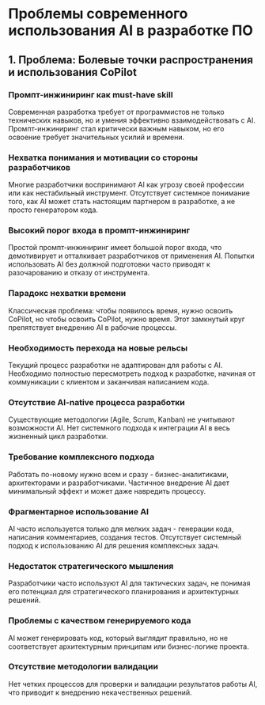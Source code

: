 # Проблемы современного использования AI в разработке ПО

## 1. Проблема: Болевые точки распространения и использования CoPilot

### Промпт-инжиниринг как must-have skill
Современная разработка требует от программистов не только технических навыков, но и умения эффективно взаимодействовать с AI. Промпт-инжиниринг стал критически важным навыком, но его освоение требует значительных усилий и времени.

### Нехватка понимания и мотивации со стороны разработчиков
Многие разработчики воспринимают AI как угрозу своей профессии или как нестабильный инструмент. Отсутствует системное понимание того, как AI может стать настоящим партнером в разработке, а не просто генератором кода.

### Высокий порог входа в промпт-инжиниринг
Простой промпт-инжиниринг имеет большой порог входа, что демотивирует и отталкивает разработчиков от применения AI. Попытки использовать AI без должной подготовки часто приводят к разочарованию и отказу от инструмента.

### Парадокс нехватки времени
Классическая проблема: чтобы появилось время, нужно освоить CoPilot, но чтобы освоить CoPilot, нужно время. Этот замкнутый круг препятствует внедрению AI в рабочие процессы.

### Необходимость перехода на новые рельсы
Текущий процесс разработки не адаптирован для работы с AI. Необходимо полностью пересмотреть подход к разработке, начиная от коммуникации с клиентом и заканчивая написанием кода.

### Отсутствие AI-native процесса разработки
Существующие методологии (Agile, Scrum, Kanban) не учитывают возможности AI. Нет системного подхода к интеграции AI в весь жизненный цикл разработки.

### Требование комплексного подхода
Работать по-новому нужно всем и сразу - бизнес-аналитиками, архитекторами и разработчиками. Частичное внедрение AI дает минимальный эффект и может даже навредить процессу.

### Фрагментарное использование AI
AI часто используется только для мелких задач - генерации кода, написания комментариев, создания тестов. Отсутствует системный подход к использованию AI для решения комплексных задач.

### Недостаток стратегического мышления
Разработчики часто используют AI для тактических задач, не понимая его потенциал для стратегического планирования и архитектурных решений.

### Проблемы с качеством генерируемого кода
AI может генерировать код, который выглядит правильно, но не соответствует архитектурным принципам или бизнес-логике проекта.

### Отсутствие методологии валидации
Нет четких процессов для проверки и валидации результатов работы AI, что приводит к внедрению некачественных решений.
